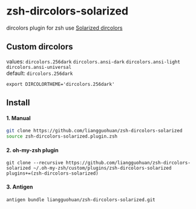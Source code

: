 # zsh-dircolors-solarized
dircolors plugin for zsh use [Solarized dircolors](https://github.com/seebi/dircolors-solarized) 

## Custom dircolors
values: `dircolors.256dark` `dircolors.ansi-dark` `dircolors.ansi-light` `dircolors.ansi-universal`  
default: `dircolors.256dark`
```
export DIRCOLORTHEME='dircolors.256dark'
```

## Install
#### 1. Manual
```sh
git clone https://github.com/liangguohuan/zsh-dircolors-solarized  
source zsh-dircolors-solarized.plugin.zsh
```

#### 2. oh-my-zsh plugin
```
git clone --recursive https://github.com/liangguohuan/zsh-dircolors-solarized ~/.oh-my-zsh/custom/plugins/zsh-dircolors-solarized  
plugins+=(zsh-dircolors-solarized)
```

#### 3. Antigen
```
antigen bundle liangguohuan/zsh-dircolors-solarized.git
```

